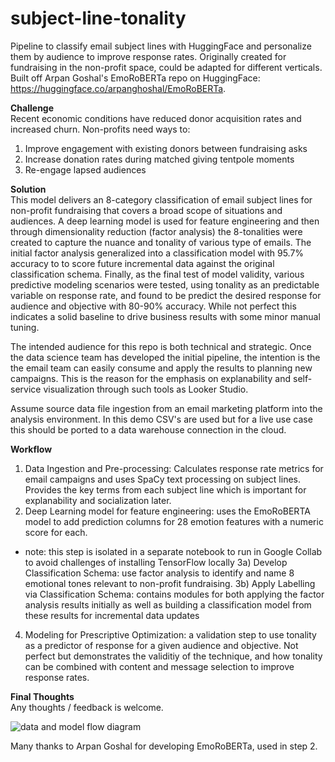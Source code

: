 # subject-line-tonality
Pipeline to classify email subject lines with HuggingFace and personalize them by audience to improve response rates. Originally created for fundraising in the non-profit space, could be adapted for different verticals. Built off Arpan Goshal's EmoRoBERTa repo on HuggingFace: https://huggingface.co/arpanghoshal/EmoRoBERTa.

<b>Challenge</b><br>
Recent economic conditions have reduced donor acquisition rates and increased churn. Non-profits need ways to:
1) Improve engagement with existing donors between fundraising asks
2) Increase donation rates during matched giving tentpole moments 
3) Re-engage lapsed audiences

<b>Solution</b><br>
This model delivers an 8-category classification of email subject lines for non-profit fundraising that covers a broad scope of situations and audiences. A deep learning model is used for feature engineering and then through dimensionality reduction (factor analysis) the 8-tonalities were created to capture the nuance and tonality of various type of emails. The initial factor analysis generalized into a classification model with 95.7% accuracy to to score future incremental data against the original classification schema. Finally, as the final test of model validity, various predictive modeling scenarios were tested, using tonality as an predictable variable on response rate, and found to be predict the desired response for audience and objective with 80-90% accuracy. While not perfect this indicates a solid baseline to drive business results with some minor manual tuning. 

The intended audience for this repo is both technical and strategic. Once the data science team has developed the initial pipeline, the intention is the the email team can easily consume and apply the results to planning new campaigns. This is the reason for the emphasis on explanability and self-service visualization through such tools as Looker Studio.  

Assume source data file ingestion from an email marketing platform into the analysis environment. In this demo CSV's are used but for a live use case this should be ported to a data warehouse connection in the cloud. 

<b>Workflow</b><br>
1) Data Ingestion and Pre-processing: Calculates response rate metrics for email campaigns and uses SpaCy text processing on subject lines. Provides the key terms from each subject line which is important for explanability and socialization later.
2) Deep Learning model for feature engineering: uses the EmoRoBERTA model to add prediction columns for 28 emotion features with a numeric score for each.
- note: this step is isolated in a separate notebook to run in Google Collab to avoid challenges of installing TensorFlow locally 
3a) Develop Classification Schema: use factor analysis to identify and name 8 emotional tones relevant to non-profit fundraising. 
3b) Apply Labelling via Classification Schema: contains modules for both applying the factor analysis results initially as well as building a classification model from these results for incremental data updates
4) Modeling for Prescriptive Optimization: a validation step to use tonality as a predictor of response for a given audience and objective. Not perfect but demonstrates the validitiy of the technique, and how tonality can be combined with content and message selection to improve response rates.

<b>Final Thoughts</b><br>
Any thoughts / feedback is welcome.


<img src="https://user-images.githubusercontent.com/4154159/213568943-cb322f14-da53-4e6e-baa6-f9fb374d2b19.jpg" alt="data and model flow diagram" title="Modeling Pipeline">

Many thanks to Arpan Goshal for developing EmoRoBERTa, used in step 2. 
